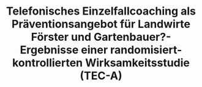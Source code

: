 --- 
abstract: '' 
authors: 
 - thielecke
 -  buntrock
 -  titzler
 -  freund
 -  L Braun
 -  H Baumeister
 -  ...
doi: '' 
featured: false 
publication: '*Das Gesundheitswesen*, NA' 
publication_short: '' 
publishDate: '2021-01-01' 
title: 'Telefonisches Einzelfallcoaching als Präventionsangebot für Landwirte  Förster und Gartenbauer?-Ergebnisse einer randomisiert-kontrollierten Wirksamkeitsstudie (TEC-A)' 
url_code: '' 
url_dataset: '' 
url_pdf: '' 
url_poster: '' 
url_project: '' 
url_slides: '' 
url_source: '' 
url_video: '' 
---